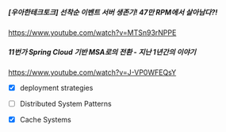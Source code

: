 ##### [우아한테크토크] 선착순 이벤트 서버 생존기! 47만 RPM에서 살아남다?!
https://www.youtube.com/watch?v=MTSn93rNPPE

##### 11번가 Spring Cloud 기반 MSA로의 전환 - 지난 1년간의 이야기
https://www.youtube.com/watch?v=J-VP0WFEQsY

- [x] deployment strategies
- [ ] Distributed System Patterns
- [x] Cache Systems

